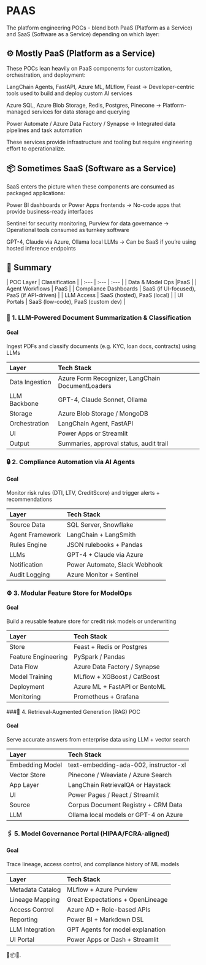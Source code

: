 ﻿# PAAS

The platform engineering POCs - blend both PaaS (Platform as a Service) and SaaS (Software as a Service) depending on which layer:

## ⚙️ Mostly PaaS (Platform as a Service)
These POCs lean heavily on PaaS components for customization, orchestration, and deployment:

LangChain Agents, FastAPI, Azure ML, MLflow, Feast → Developer-centric tools used to build and deploy custom AI services

Azure SQL, Azure Blob Storage, Redis, Postgres, Pinecone → Platform-managed services for data storage and querying

Power Automate / Azure Data Factory / Synapse → Integrated data pipelines and task automation

These services provide infrastructure and tooling but require engineering effort to operationalize.

## 📦 Sometimes SaaS (Software as a Service)
SaaS enters the picture when these components are consumed as packaged applications:

Power BI dashboards or Power Apps frontends → No-code apps that provide business-ready interfaces

Sentinel for security monitoring, Purview for data governance → Operational tools consumed as turnkey software

GPT-4, Claude via Azure, Ollama local LLMs → Can be SaaS if you’re using hosted inference endpoints

## 🧩 Summary
| POC Layer	| Classification |
| :---   | :--- | :--- |
| Data & Model Ops |PaaS |
| Agent Workflows | PaaS |
| Compliance Dashboards | SaaS (if UI-focused), PaaS (if API-driven) |
| LLM Access	| SaaS (hosted), PaaS (local) |
| UI Portals	| SaaS (low-code), PaaS (custom dev) |



### 🧠 1. LLM-Powered Document Summarization & Classification
#### Goal 
Ingest PDFs and classify documents (e.g. KYC, loan docs, contracts) using LLMs


| Layer	| Tech Stack| 
| :---   | :--- |
| Data Ingestion |Azure Form Recognizer, LangChain DocumentLoaders |
| LLM Backbone	| GPT-4, Claude Sonnet, Ollama |
| Storage	| Azure Blob Storage / MongoDB |
| Orchestration	| LangChain Agent, FastAPI |
| UI	| Power Apps or Streamlit |
| Output	| Summaries, approval status, audit trail |

### 🔒 2. Compliance Automation via AI Agents
#### Goal 
Monitor risk rules (DTI, LTV, CreditScore) and trigger alerts + recommendations

| Layer	| Tech Stack| 
| :---   | :--- |
| Source Data	| SQL Server, Snowflake |
| Agent Framework	| LangChain + LangSmith |
| Rules Engine	| JSON rulebooks + Pandas|
| LLMs	| GPT-4 + Claude via Azure |
| Notification	| Power Automate, Slack Webhook |
| Audit Logging	| Azure Monitor + Sentinel |

### ⚙️ 3. Modular Feature Store for ModelOps
#### Goal 
Build a reusable feature store for credit risk models or underwriting

| Layer	| Tech Stack| 
| :---   | :--- |
| Store	| Feast + Redis or Postgres |
| Feature Engineering	| PySpark / Pandas |
| Data Flow	| Azure Data Factory / Synapse |
| Model Training	| MLflow + XGBoost / CatBoost |
| Deployment	| Azure ML + FastAPI or BentoML
| Monitoring	| Prometheus + Grafana |

###🧬 4. Retrieval-Augmented Generation (RAG) POC
#### Goal
Serve accurate answers from enterprise data using LLM + vector search

| Layer	| Tech Stack| 
| :---   | :--- |
| Embedding Model	| text-embedding-ada-002, instructor-xl |
| Vector Store	| Pinecone / Weaviate / Azure Search |
| App Layer	| LangChain RetrievalQA or Haystack |
| UI	| Power Pages / React / Streamlit |
| Source | Corpus	Document Registry + CRM Data |
| LLM	| Ollama local models or GPT-4 on Azure |

### 🖇️ 5. Model Governance Portal (HIPAA/FCRA-aligned)
#### Goal 
Trace lineage, access control, and compliance history of ML models

| Layer	| Tech Stack| 
| :---   | :--- |
| Metadata Catalog	| MLflow + Azure Purview |
| Lineage Mapping	| Great Expectations + OpenLineage |
| Access Control	| Azure AD + Role-based APIs |
| Reporting	| Power BI + Markdown DSL |
| LLM Integration	| GPT Agents for model explanation |
| UI Portal	| Power Apps or Dash + Streamlit |


🧠📦🚀.

